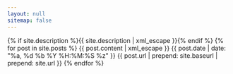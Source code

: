 ```yaml
---
layout: null
sitemap: false
---
```

<?xml version="1.0" encoding="UTF-8"?>
<rss version="2.0" xmlns:atom="http://www.w3.org/2005/Atom">
  <channel>
    <title>{{ site.title | xml_escape }}</title>
    <description>{% if site.description %}{{ site.description | xml_escape }}{% endif %}</description>
    <link href="{{ site.url }}{{ site.baseurl }}"</>
    <atom:link href="{{ "/rss/" | prepend: site.baseurl | prepend: site.url }}" rel="self" type="application/rss+xml" />
    {% for post in site.posts %}
      <item>
        <title>{{ post.title | xml_escape }}</title>
        <description>{{ post.content | xml_escape }}</description>
        <pubDate>{{ post.date | date: "%a, %d %b %Y %H:%M:%S %z" }}</pubDate>
        <link rel="alternate" href="{{ post.url | prepend: site.baseurl | prepend: site.url }}" />
        <guid isPermaLink="true">{{ post.url | prepend: site.baseurl | prepend: site.url }}</guid>
      </item>
    {% endfor %}
  </channel>
</rss>
